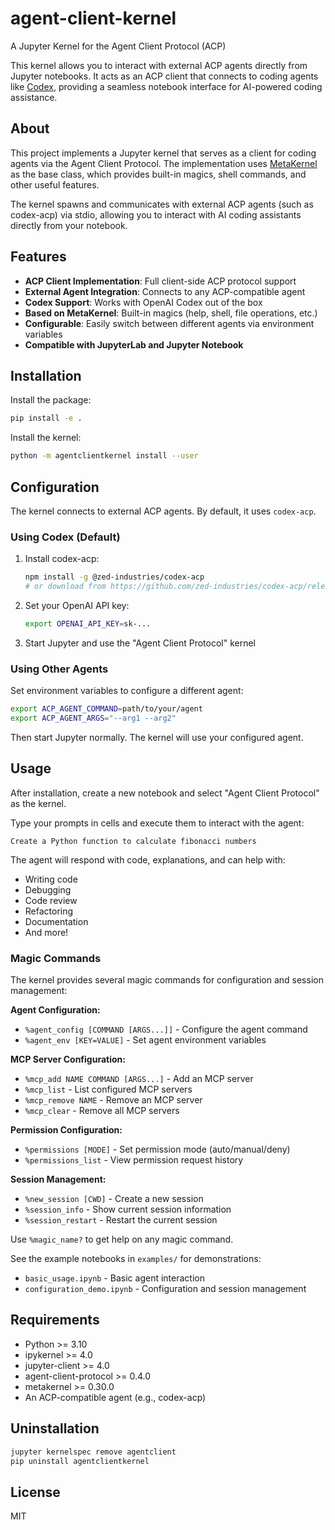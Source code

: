 # agent-client-kernel

A Jupyter Kernel for the Agent Client Protocol (ACP)

This kernel allows you to interact with external ACP agents directly from Jupyter notebooks. It acts as an ACP client that connects to coding agents like [Codex](https://github.com/zed-industries/codex-acp), providing a seamless notebook interface for AI-powered coding assistance.

## About

This project implements a Jupyter kernel that serves as a client for coding agents via the Agent Client Protocol. The implementation uses [MetaKernel](https://github.com/Calysto/metakernel) as the base class, which provides built-in magics, shell commands, and other useful features.

The kernel spawns and communicates with external ACP agents (such as codex-acp) via stdio, allowing you to interact with AI coding assistants directly from your notebook.

## Features

- **ACP Client Implementation**: Full client-side ACP protocol support
- **External Agent Integration**: Connects to any ACP-compatible agent
- **Codex Support**: Works with OpenAI Codex out of the box
- **Based on MetaKernel**: Built-in magics (help, shell, file operations, etc.)
- **Configurable**: Easily switch between different agents via environment variables
- **Compatible with JupyterLab and Jupyter Notebook**

## Installation

Install the package:

```bash
pip install -e .
```

Install the kernel:

```bash
python -m agentclientkernel install --user
```

## Configuration

The kernel connects to external ACP agents. By default, it uses `codex-acp`.

### Using Codex (Default)

1. Install codex-acp:
   ```bash
   npm install -g @zed-industries/codex-acp
   # or download from https://github.com/zed-industries/codex-acp/releases
   ```

2. Set your OpenAI API key:
   ```bash
   export OPENAI_API_KEY=sk-...
   ```

3. Start Jupyter and use the "Agent Client Protocol" kernel

### Using Other Agents

Set environment variables to configure a different agent:

```bash
export ACP_AGENT_COMMAND=path/to/your/agent
export ACP_AGENT_ARGS="--arg1 --arg2"
```

Then start Jupyter normally. The kernel will use your configured agent.

## Usage

After installation, create a new notebook and select "Agent Client Protocol" as the kernel.

Type your prompts in cells and execute them to interact with the agent:

```
Create a Python function to calculate fibonacci numbers
```

The agent will respond with code, explanations, and can help with:
- Writing code
- Debugging
- Code review
- Refactoring
- Documentation
- And more!

### Magic Commands

The kernel provides several magic commands for configuration and session management:

**Agent Configuration:**
- `%agent_config [COMMAND [ARGS...]]` - Configure the agent command
- `%agent_env [KEY=VALUE]` - Set agent environment variables

**MCP Server Configuration:**
- `%mcp_add NAME COMMAND [ARGS...]` - Add an MCP server
- `%mcp_list` - List configured MCP servers
- `%mcp_remove NAME` - Remove an MCP server
- `%mcp_clear` - Remove all MCP servers

**Permission Configuration:**
- `%permissions [MODE]` - Set permission mode (auto/manual/deny)
- `%permissions_list` - View permission request history

**Session Management:**
- `%new_session [CWD]` - Create a new session
- `%session_info` - Show current session information
- `%session_restart` - Restart the current session

Use `%magic_name?` to get help on any magic command.

See the example notebooks in `examples/` for demonstrations:
- `basic_usage.ipynb` - Basic agent interaction
- `configuration_demo.ipynb` - Configuration and session management

## Requirements

- Python >= 3.10
- ipykernel >= 4.0
- jupyter-client >= 4.0  
- agent-client-protocol >= 0.4.0
- metakernel >= 0.30.0
- An ACP-compatible agent (e.g., codex-acp)

## Uninstallation

```bash
jupyter kernelspec remove agentclient
pip uninstall agentclientkernel
```

## License

MIT
